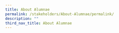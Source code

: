 ```yaml
---
title: About Alumnae
permalink: /stakeholders/About-Alumnae/permalink/
description: ""
third_nav_title: About Alumnae
---
```

